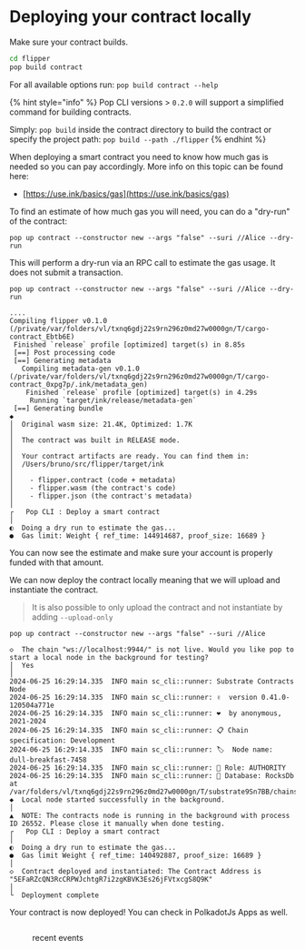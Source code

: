 # Deploying your contract locally

Make sure your contract builds.

```sh
cd flipper
pop build contract
```

For all available options run: `pop build contract --help`

{% hint style="info" %}
Pop CLI versions > `0.2.0` will support a simplified command for building contracts.

Simply: `pop build` inside the contract directory to build the contract or specify the project path: `pop build --path ./flipper`
{% endhint %}

When deploying a smart contract you need to know how much gas is needed so you can pay accordingly. More info on this topic can be found here:

* [https://use.ink/basics/gas](https://use.ink/basics/gas)

To find an estimate of how much gas you will need, you can do a "dry-run" of the contract:

```
pop up contract --constructor new --args "false" --suri //Alice --dry-run
```

This will perform a dry-run via an RPC call to estimate the gas usage. It does not submit a transaction.

```
pop up contract --constructor new --args "false" --suri //Alice --dry-run

....
Compiling flipper v0.1.0 (/private/var/folders/vl/txnq6gdj22s9rn296z0md27w0000gn/T/cargo-contract_Ebtb6E)
 Finished `release` profile [optimized] target(s) in 8.85s
 [==] Post processing code
 [==] Generating metadata
   Compiling metadata-gen v0.1.0 (/private/var/folders/vl/txnq6gdj22s9rn296z0md27w0000gn/T/cargo-contract_0xpg7p/.ink/metadata_gen)
    Finished `release` profile [optimized] target(s) in 4.29s
     Running `target/ink/release/metadata-gen`
 [==] Generating bundle
◆  
│  Original wasm size: 21.4K, Optimized: 1.7K
│  
│  The contract was built in RELEASE mode.
│  
│  Your contract artifacts are ready. You can find them in:
│  /Users/bruno/src/flipper/target/ink
│  
│    - flipper.contract (code + metadata)
│    - flipper.wasm (the contract's code)
│    - flipper.json (the contract's metadata)
│  
┌   Pop CLI : Deploy a smart contract
│
◐  Doing a dry run to estimate the gas...                                                              
●  Gas limit: Weight { ref_time: 144914687, proof_size: 16689 }
```

You can now see the estimate and make sure your account is properly funded with that amount.

We can now deploy the contract locally meaning that we will upload and instantiate the contract.

> It is also possible to only upload the contract and not instantiate by adding `--upload-only`

```
pop up contract --constructor new --args "false" --suri //Alice

◇  The chain "ws://localhost:9944/" is not live. Would you like pop to start a local node in the background for testing?
│  Yes 
│
2024-06-25 16:29:14.335  INFO main sc_cli::runner: Substrate Contracts Node    
2024-06-25 16:29:14.335  INFO main sc_cli::runner: ✌️  version 0.41.0-120504a771e    
2024-06-25 16:29:14.335  INFO main sc_cli::runner: ❤️  by anonymous, 2021-2024    
2024-06-25 16:29:14.335  INFO main sc_cli::runner: 📋 Chain specification: Development    
2024-06-25 16:29:14.335  INFO main sc_cli::runner: 🏷  Node name: dull-breakfast-7458    
2024-06-25 16:29:14.335  INFO main sc_cli::runner: 👤 Role: AUTHORITY    
2024-06-25 16:29:14.335  INFO main sc_cli::runner: 💾 Database: RocksDb at /var/folders/vl/txnq6gdj22s9rn296z0md27w0000gn/T/substrate9Sn7BB/chains/dev/db/full    
◆  Local node started successfully in the background.
│  
▲  NOTE: The contracts node is running in the background with process ID 26552. Please close it manually when done testing.
┌   Pop CLI : Deploy a smart contract
│
◐  Doing a dry run to estimate the gas...                                                                                                                                   ●  Gas limit Weight { ref_time: 140492887, proof_size: 16689 }
│  
◇  Contract deployed and instantiated: The Contract Address is "5EFaRZcQN3RcCRPWJchtgR7i2zgKBVK3Es26jFVtxcgS8Q9K"
│
└  Deployment complete
```

Your contract is now deployed! You can check in PolkadotJs Apps as well.

<figure><img src="../.gitbook/assets/Screenshot 2024-05-09 at 7.31.17 PM.png" alt=""><figcaption><p>recent events</p></figcaption></figure>
